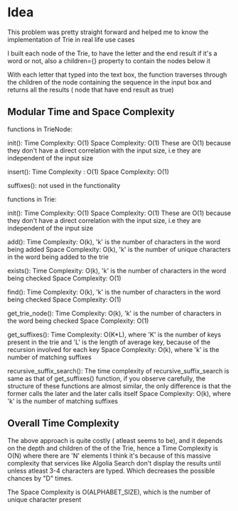 # Idea 
This problem was pretty straight forward and helped me to know the implementation of Trie in real life use cases 

I built each node of the Trie, to have the letter and the end result if it's a word or not, also a children={} property to contain the nodes below it 

With each letter that typed into the text box, the function traverses through the children of the node containing the sequence in the input box and returns all the results ( node that have end result as true) 

## Modular Time and Space Complexity  


functions in TrieNode: 


init():
Time Complexity: O(1)
Space Complexity: O(1) 
These are O(1) because they don't have a direct correlation with the input size, i.e they are independent of the input size

insert():
Time Complexity : O(1) 
Space Complexity: O(1)

suffixes():
not used in the functionality 


functions in Trie: 

init():
Time Complexity: O(1)
Space Complexity: O(1) 
These are O(1) because they don't have a direct correlation with the input size, i.e they are independent of the input size

add():
Time Complexity: O(k), 'k' is the number of characters in the word being added 
Space Complexity: O(k), 'k' is the number of unique characters in the word being added to the trie


exists():
Time Complexity: O(k), 'k' is the number of characters in the word being checked 
Space Complexity: O(1)

find():
Time Complexity: O(k), 'k' is the number of characters in the word being checked
Space Complexity: O(1)

get_trie_node():
Time Complexity: O(k), 'k' is the number of characters in the word being checked
Space Complexity: O(1)

get_suffixes():
Time Complexity: O(K*L), where 'K' is the number of keys present in the trie and 'L' is the length of average key, because of the recursion involved for each key 
Space Complexity: O(k), where 'k' is the number of matching suffixes


recursive_suffix_search():
The time complexity of recursive_suffix_search is same as that of get_suffixes() function, if you observe carefully, the structure of these functions are almost similar, the only difference is that the former calls the later and the later calls itself
Space Complexity: O(k), where 'k' is the number of matching suffixes 

## Overall Time Complexity

The above approach is quite costly ( atleast seems to be), and it depends on the depth and children of the of the Trie, hence a Time Complexity is O(N) where there are 'N' elements
I think it's because of this massive complexity that services like Algolia Search don't display the results until unless atleast 3-4 characters are typed. Which decreases the possible chances by "D" times.

The Space Complexity is O(ALPHABET_SIZE), which is the number of unique character present